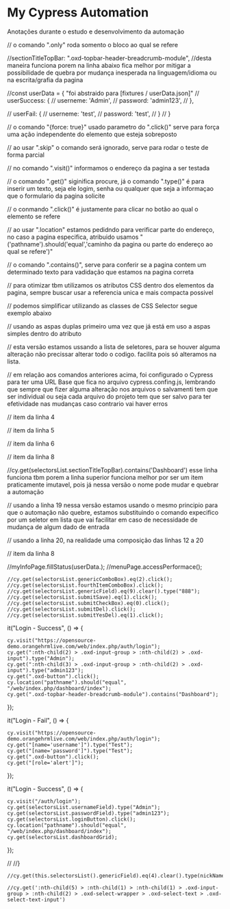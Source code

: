 # My Cypress Automation
Anotações durante o estudo e desenvolvimento da automação

// o comando ".only" roda somento o bloco ao qual se refere

 //sectionTitleTopBar: ".oxd-topbar-header-breadcrumb-module", //desta maneira funciona porem na linha abaixo fica melhor por mitigar a possibilidade de quebra por mudança inesperada na linguagem/idioma ou na escrita/grafia da pagina

 //const userData = { "foi abstraido para [fixtures / userData.json]"
  //  userSuccess: {
  //    userneme: 'Admin',
  //    password: 'admin123',
  //  },

  //  userFail: {
  //    userneme: 'test',
  //     password: 'test',
  //   }
  // }

  // o comando "{force: true}" usado parametro do ".click()" serve para força uma ação independente do elemento que esteja sobreposto

  // ao usar ".skip" o comando será ignorado, serve para rodar o teste de forma parcial

  // no comando ".visit()" informamos o endereço da pagina a ser testada

 // o comando ".get()" siginifica procure, já o comando ".type()" é para inserir um texto, seja ele logim, senha ou qualquer que seja a informaçao que o formulario da pagina solicite

  // o conmando ".click()" é justamente para clicar no botão ao qual o elemento se refere

  // ao usar ".location" estamos pedidndo para verificar parte do endereço, no caso a pagina especifica, atribuido usamos "('pathname').should('equal','caminho da pagina ou parte do endereço ao qual se refere')"

  // o comando ".contains()", serve para conferir se a pagina contem um determinado texto para vadidação que estamos na pagina correta

   // para otimizar tbm utilizamos os atributos CSS dentro dos elementos da pagina, sempre buscar usar a referencia unica e mais compacta possivel

   // podemos simplificar utilizando as classes de CSS Selector segue exemplo abaixo

 // usando as aspas duplas primeiro uma vez que já está em uso a aspas simples dentro do atributo

   // esta versão estamos ussando a lista de seletores, para se houver alguma alteração não precissar alterar todo o codigo. facilita pois só alteramos na lista.

   // em relação aos comandos anteriores acima, foi configurado o Cypress para ter uma URL Base que fica no arquivo cypress.confing.js, lembrando que sempre que fizer alguma alteração nos arquivos o salvamenti tem que ser individual ou seja cada arquivo do projeto tem que ser salvo para ter efetividade nas mudanças caso contrario vai haver erros

   // item da linha 4

   // item da linha 5

   // item da linha 6

  // item da linha 8

  //cy.get(selectorsList.sectionTitleTopBar).contains('Dashboard') esse linha funciona tbm porem a linha superior funciona melhor por ser um item praticamente imutavel, pois já nessa versão o nome pode mudar e quebrar a automação

  // usando a linha 19 nessa versão estamos usando o mesmo principio para que o automação não quebre, estamos substituindo o comando expecifico por um seletor em lista que vai facilitar em caso de necessidade de mudança de algum dado de entrada

  // usando a linha 20, na realidade uma composição das linhas 12 a 20

  // item da linha 8

 //myInfoPage.fillStatus(userData.);
    //menuPage.accessPerformace();
    
    //cy.get(selectorsList.genericComboBox).eq(2).click();
    //cy.get(selectorsList.fourthItemComboBox).click();
    //cy.get(selectorsList.genericField).eq(9).clear().type("888");
    //cy.get(selectorsList.submitSave).eq(1).click();
    //cy.get(selectorsList.submitCheckBox).eq(0).click();
    //cy.get(selectorsList.submitDel).click();
    //cy.get(selectorsList.submitYesDel).eq(1).click();


  it("Login - Success", () => {
    
    cy.visit("https://opensource-demo.orangehrmlive.com/web/index.php/auth/login"); 
    cy.get(":nth-child(2) > .oxd-input-group > :nth-child(2) > .oxd-input").type("Admin"); 
    cy.get(":nth-child(3) > .oxd-input-group > :nth-child(2) > .oxd-input").type("admin123");
    cy.get(".oxd-button").click(); 
    cy.location("pathname").should("equal", "/web/index.php/dashboard/index"); 
    cy.get(".oxd-topbar-header-breadcrumb-module").contains("Dashboard"); 
   
  });
  
  it("Login - Fail", () => {

    cy.visit("https://opensource-demo.orangehrmlive.com/web/index.php/auth/login");
    cy.get("[name='username']").type("Test"); 
    cy.get("[name='password']").type("Test");
    cy.get(".oxd-button").click();
    cy.get("[role='alert']");
    
  });
  
  it("Login - Success", () => {

    cy.visit("/auth/login"); 
    cy.get(selectorsList.usernameField).type("Admin"); 
    cy.get(selectorsList.passwordField).type("admin123"); 
    cy.get(selectorsList.loginButton).click(); 
    cy.location("pathname").should("equal", "/web/index.php/dashboard/index");
    cy.get(selectorsList.dashboardGrid); 
    
  }); 

  //
    //}
    
    //cy.get(this.selectorsList().genericField).eq(4).clear().type(nickName);

    //cy.get(':nth-child(5) > :nth-child(1) > :nth-child(1) > .oxd-input-group > :nth-child(2) > .oxd-select-wrapper > .oxd-select-text > .oxd-select-text-input')